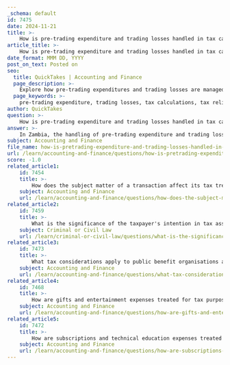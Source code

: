 ```yaml
---
_schema: default
id: 7475
date: 2024-11-21
title: >-
    How is pre-trading expenditure and trading losses handled in tax calculations?
article_title: >-
    How is pre-trading expenditure and trading losses handled in tax calculations?
date_format: MMM DD, YYYY
post_on_text: Posted on
seo:
  title: QuickTakes | Accounting and Finance
  page_description: >-
    Explore how pre-trading expenditures and trading losses are managed in tax calculations in Zambia, including potential deductions and reliefs for businesses and sole traders.
  page_keywords: >-
    pre-trading expenditure, trading losses, tax calculations, tax relief, Zambia, sole traders, deductible expenses, business losses, income tax, record-keeping
author: QuickTakes
question: >-
    How is pre-trading expenditure and trading losses handled in tax calculations?
answer: >-
    In Zambia, the handling of pre-trading expenditure and trading losses in tax calculations is governed by specific provisions that allow for certain deductions and reliefs to support sole traders and businesses.\n\n### Pre-Trading Expenditure\nPre-trading expenditures refer to costs incurred before a business officially starts trading. In Zambia, these expenses can be crucial for establishing a business and may include costs such as market research, promotional activities, and other preparatory expenses. While the gathered information does not provide explicit details on the treatment of pre-trading expenditures, it is generally important for businesses to understand that these costs may be deductible against future trading profits once the business commences operations. This means that careful documentation and timing of these expenses are essential to ensure they can be claimed effectively when calculating taxable income.\n\n### Trading Losses\nTrading losses occur when a business's expenses exceed its income. In Zambia, there are provisions for carrying back losses incurred within the first four years of trading. Specifically, these losses can be relieved against other sources of income from the three tax years preceding the year in which the loss was incurred. For example, if a sole trader experiences a loss in the 2020/21 tax year, they can offset that loss against income earned in the three previous tax years, thereby reducing their overall tax liability.\n\nTo claim this loss relief, it is important for the taxpayer to submit a claim by the one-year anniversary of the normal filing date for the tax return of the loss-making year. This ensures that the losses are recognized and can be utilized to offset taxable income effectively.\n\n### Conclusion\nIn summary, pre-trading expenditures can potentially be deducted against future profits, while trading losses can be carried back to offset prior income, providing significant tax relief for sole traders in Zambia. Proper record-keeping and timely claims are essential to maximize these benefits in tax calculations.
subject: Accounting and Finance
file_name: how-is-pretrading-expenditure-and-trading-losses-handled-in-tax-calculations.md
url: /learn/accounting-and-finance/questions/how-is-pretrading-expenditure-and-trading-losses-handled-in-tax-calculations
score: -1.0
related_article1:
    id: 7454
    title: >-
        How does the subject matter of a transaction affect its tax treatment?
    subject: Accounting and Finance
    url: /learn/accounting-and-finance/questions/how-does-the-subject-matter-of-a-transaction-affect-its-tax-treatment
related_article2:
    id: 7459
    title: >-
        What is the significance of the taxpayer's intention in tax assessments?
    subject: Criminal or Civil Law
    url: /learn/criminal-or-civil-law/questions/what-is-the-significance-of-the-taxpayers-intention-in-tax-assessments
related_article3:
    id: 7473
    title: >-
        What tax considerations apply to public benefit organisations and research?
    subject: Accounting and Finance
    url: /learn/accounting-and-finance/questions/what-tax-considerations-apply-to-public-benefit-organisations-and-research
related_article4:
    id: 7468
    title: >-
        How are gifts and entertainment expenses treated for tax purposes?
    subject: Accounting and Finance
    url: /learn/accounting-and-finance/questions/how-are-gifts-and-entertainment-expenses-treated-for-tax-purposes
related_article5:
    id: 7472
    title: >-
        How are subscriptions and technical education expenses treated for tax purposes?
    subject: Accounting and Finance
    url: /learn/accounting-and-finance/questions/how-are-subscriptions-and-technical-education-expenses-treated-for-tax-purposes
---
```


&nbsp;
